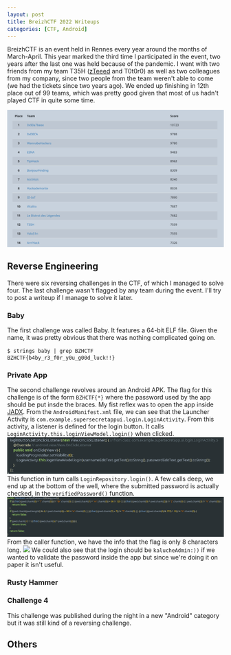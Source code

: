 ```yaml
---
layout: post
title: BreizhCTF 2022 Writeups
categories: [CTF, Android]
---
```


BreizhCTF is an event held in Rennes every year around the months of March-April. This year marked the third time I participated in the event, two years after the last one was held because of the pandemic. I went with two friends from my team T35H ([zTeeed](https://www.duboc.xyz/) and T0t0r0) as well as two colleagues from my company, since two people from the team weren't able to come (we had the tickets since two years ago).
We ended up finishing in 12th place out of 99 teams, which was pretty good given that most of us hadn't played CTF in quite some time.

![](/images/posts/BZHCTF2022/BZHCTF2022.png)

## Reverse Engineering

There were six reversing challenges in the CTF, of which I managed to solve four. The last challenge wasn't flagged by any team during the event. I'll try to post a writeup if I manage to solve it later.

### Baby

The first challenge was called Baby. It features a 64-bit ELF file. Given the name, it was pretty obvious that there was nothing complicated going on.
```
$ strings baby | grep BZHCTF
BZHCTF{b4by_r3_f0r_y0u_g00d_luck!!}
```

### Private App

The second challenge revolves around an Android APK. The flag for this challenge is of the form `BZHCTF{*}` where the password used by the app should be put insde the braces. My fist reflex was to open the app inside [JADX](https://github.com/skylot/jadx). From the `AndroidManifest.xml` file, we can see that the Launcher Activity is `com.example.supersecretappui.login.LoginActivity`. From this activity, a listener is defined for the login button. It calls `LoginActivity.this.loginViewModel.login()` when clicked. 
![](/images/posts/BZHCTF2022/RE1.png)
This function in turn calls `LoginRepository.login()`. A few calls deep, we end up at the bottom of the well, where the submitted password is actually checked, in the `verifiedPassword()` function.
![](/images/posts/BZHCTF2022/RE4.png)
From the caller function, we have the info that the flag is only 8 characters long.
![](/images/posts/BZHCTF2022/RE#.png)
We could also see that the login should be `kalucheAdmin:))` if we wanted to validate the password inside the app but since we're doing it on paper it isn't useful.



### Rusty Hammer


### Challenge 4

This challenge was published during the night in a new "Android" category but it was still kind of a reversing challenge.

## Others



